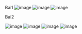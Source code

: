 Bai1
![image](https://github.com/user-attachments/assets/a6b29aaf-4461-4cc1-adc4-dd14a71c0eb3)
![image](https://github.com/user-attachments/assets/c7d1bef4-f763-4008-87c3-d5f724f9cb7b)
![image](https://github.com/user-attachments/assets/c1fb5993-d310-4cfd-b9b0-0960c2ba74dd)

Bai2

![image](https://github.com/user-attachments/assets/b1233739-5763-418e-b28f-19bcdbe9ec36)
![image](https://github.com/user-attachments/assets/caf4b43d-f0e4-4d35-bd4f-15037f270fc5)
![image](https://github.com/user-attachments/assets/e6f4d5c9-0a72-4056-8e8a-05849d5d98db)
![image](https://github.com/user-attachments/assets/37f50296-ae2f-4f7c-8922-69c419601a85)
